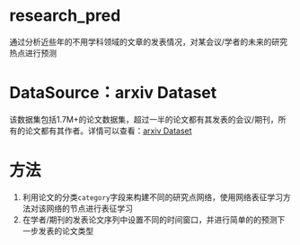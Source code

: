 # research_pred
通过分析近些年的不用学科领域的文章的发表情况，对某会议/学者的未来的研究热点进行预测

# DataSource：arxiv Dataset
该数据集包括1.7M+的论文数据集，超过一半的论文都有其发表的会议/期刊，所有的论文都有其作者。详情可以查看：[arxiv Dataset](https://www.kaggle.com/datasets/Cornell-University/arxiv)
# 方法
1. 利用论文的分类`category`字段来构建不同的研究点网络，使用网络表征学习方法对该网络的节点进行表征学习
2. 在学者/期刊的发表论文序列中设置不同的时间窗口，并进行简单的的预测下一步发表的论文类型